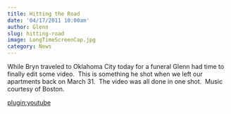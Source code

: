 ```yaml
---
title: Hitting the Road
date: '04/17/2011 10:00am'
author: Glenn
slug: hitting-road
image: LongTimeScreenCap.jpg
category: News
---
```

While Bryn traveled to Oklahoma City today for a funeral Glenn had time to finally edit some video.  This is something he shot when we left our apartments back on March 31.  The video was all done in one shot.  Music courtesy of Boston.

[plugin:youtube](https://www.youtube.com/watch?v=WyJ2ZPohWnI)